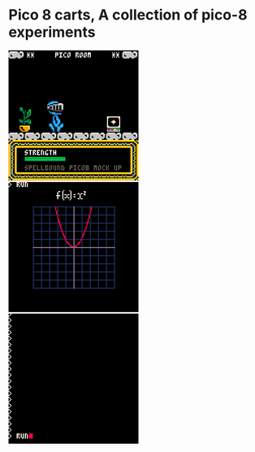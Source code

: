 # Pico 8 carts, A collection of pico-8 experiments
![Spellbound](gifs/spellbound.gif)
![Basic Function Plot](gifs/graph.gif)
![Soko](gifs/soko.gif)
